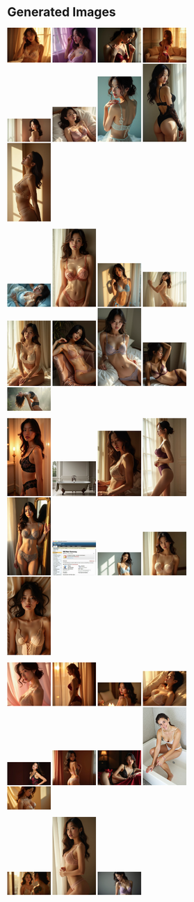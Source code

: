 # Generated Images



<img src="2025_07_21_01.webp" width="100"/> <img src="2025_07_21_02.webp" width="100"/> <img src="2025_07_21_03.webp" width="100"/> <img src="2025_07_21_04.webp" width="100"/> <img src="2025_07_21_05.webp" width="100"/> <img src="2025_07_21_06.webp" width="100"/> <img src="2025_07_21_07.webp" width="100"/> <img src="2025_07_21_08.webp" width="100"/> <img src="2025_07_21_09.webp" width="100"/>

<img src="2025_07_21_10.webp" width="100"/> <img src="2025_07_21_11.webp" width="100"/> <img src="2025_07_21_12.webp" width="100"/> <img src="2025_07_21_13.webp" width="100"/> <img src="2025_07_21_14.webp" width="100"/> <img src="2025_07_21_15.webp" width="100"/> <img src="2025_07_21_16.webp" width="100"/> <img src="2025_07_21_17.webp" width="100"/> <img src="2025_07_21_18.webp" width="100"/>

<img src="2025_07_21_19.webp" width="100"/> <img src="2025_07_21_20.webp" width="100"/> <img src="2025_07_21_21.webp" width="100"/> <img src="2025_07_21_22.webp" width="100"/> <img src="2025_07_21_23.webp" width="100"/> <img src="2025_07_21_24.webp" width="100"/> <img src="2025_07_21_25.webp" width="100"/> <img src="2025_07_21_26.webp" width="100"/> <img src="2025_07_21_27.webp" width="100"/>

<img src="2025_07_21_28.webp" width="100"/> <img src="2025_07_21_29.webp" width="100"/> <img src="2025_07_21_30.webp" width="100"/> <img src="2025_07_21_31.webp" width="100"/> <img src="2025_07_21_32.webp" width="100"/> <img src="2025_07_21_33.webp" width="100"/> <img src="2025_07_21_34.webp" width="100"/> <img src="2025_07_21_35.webp" width="100"/> <img src="2025_07_21_36.webp" width="100"/>

<img src="2025_07_21_37.webp" width="100"/> <img src="2025_07_21_38.webp" width="100"/> <img src="2025_07_21_39.webp" width="100"/>